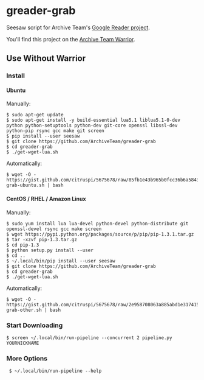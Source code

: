 greader-grab
============

Seesaw script for Archive Team's [Google Reader project](http://www.archiveteam.org/index.php?title=Google_Reader).

You'll find this project on the [Archive Team Warrior](http://tracker.archiveteam.org/greader/).


Use Without Warrior
-------------------------

### Install

#### Ubuntu

Manually:

    $ sudo apt-get update
    $ sudo apt-get install -y build-essential lua5.1 liblua5.1-0-dev python python-setuptools python-dev git-core openssl libssl-dev python-pip rsync gcc make git screen
    $ pip install --user seesaw
    $ git clone https://github.com/ArchiveTeam/greader-grab
    $ cd greader-grab
    $ ./get-wget-lua.sh
    
Automatically:

    $ wget -O - https://gist.github.com/citruspi/5675678/raw/85fb1e43b965b0fcc36b6a5843c5485006108489/greader-grab-ubuntu.sh | bash

#### CentOS / RHEL / Amazon Linux

Manually:

    $ sudo yum install lua lua-devel python-devel python-distribute git openssl-devel rsync gcc make screen
    $ wget https://pypi.python.org/packages/source/p/pip/pip-1.3.1.tar.gz
    $ tar -xzvf pip-1.3.tar.gz
    $ cd pip-1.3
    $ python setup.py install --user
    $ cd ..
    $ ~/.local/bin/pip install --user seesaw
    $ git clone https://github.com/ArchiveTeam/greader-grab
    $ cd greader-grab
    $ ./get-wget-lua.sh
    
Automatically:

    $ wget -O - https://gist.github.com/citruspi/5675678/raw/2e958708063a885abd1e317415e97506dd6fe0f4/greader-grab-other.sh | bash

### Start Downloading

    $ screen ~/.local/bin/run-pipeline --concurrent 2 pipeline.py YOURNICKNAME

### More Options

     $ ~/.local/bin/run-pipeline --help

